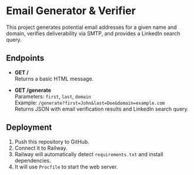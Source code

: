 # Email Generator & Verifier

This project generates potential email addresses for a given name and domain, verifies deliverability via SMTP, and provides a LinkedIn search query.

## Endpoints

- **GET /**  
  Returns a basic HTML message.

- **GET /generate**  
  Parameters: `first`, `last`, `domain`  
  Example: `/generate?first=John&last=Doe&domain=example.com`  
  Returns JSON with email verification results and LinkedIn search query.

## Deployment

1. Push this repository to GitHub.
2. Connect it to Railway.
3. Railway will automatically detect `requirements.txt` and install dependencies.
4. It will use `Procfile` to start the web server.
